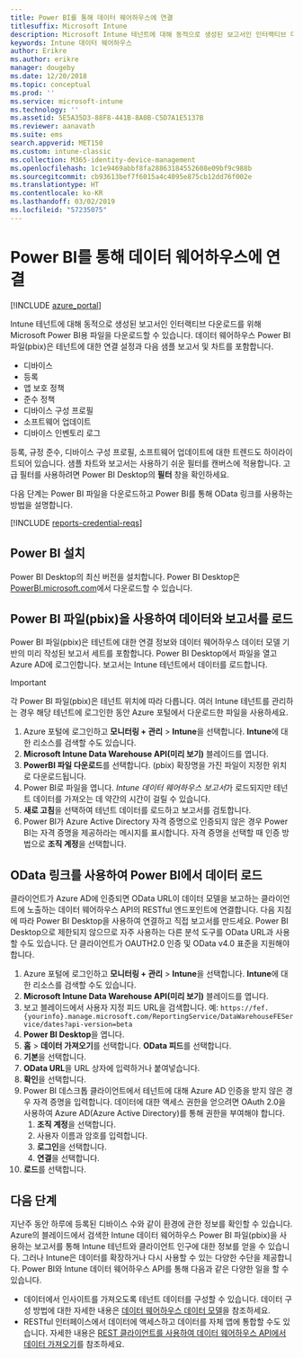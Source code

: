 ```yaml
---
title: Power BI를 통해 데이터 웨어하우스에 연결
titlesuffix: Microsoft Intune
description: Microsoft Intune 테넌트에 대해 동적으로 생성된 보고서인 인터랙티브 다운로드를 위해 Microsoft Power BI용 파일을 다운로드할 수 있습니다.
keywords: Intune 데이터 웨어하우스
author: Erikre
ms.author: erikre
manager: dougeby
ms.date: 12/20/2018
ms.topic: conceptual
ms.prod: ''
ms.service: microsoft-intune
ms.technology: ''
ms.assetid: 5E5A35D3-88F8-441B-8A0B-C5D7A1E5137B
ms.reviewer: aanavath
ms.suite: ems
search.appverid: MET150
ms.custom: intune-classic
ms.collection: M365-identity-device-management
ms.openlocfilehash: 1c1e9469abbf8fa28863184552608e09bf9c988b
ms.sourcegitcommit: cb93613bef7f6015a4c4095e875cb12dd76f002e
ms.translationtype: HT
ms.contentlocale: ko-KR
ms.lasthandoff: 03/02/2019
ms.locfileid: "57235075"
---
```

# <a name="connect-to-the-data-warehouse-with-power-bi"></a>Power BI를 통해 데이터 웨어하우스에 연결

[!INCLUDE [azure_portal](./includes/azure_portal.md)]

Intune 테넌트에 대해 동적으로 생성된 보고서인 인터랙티브 다운로드를 위해 Microsoft Power BI용 파일을 다운로드할 수 있습니다. 데이터 웨어하우스 Power BI 파일(pbix)은 테넌트에 대한 연결 설정과 다음 샘플 보고서 및 차트를 포함합니다.  

  -  디바이스
  -  등록
  -  앱 보호 정책
  -  준수 정책
  -  디바이스 구성 프로필
  -  소프트웨어 업데이트
  -  디바이스 인벤토리 로그

등록, 규정 준수, 디바이스 구성 프로필, 소프트웨어 업데이트에 대한 트렌드도 하이라이트되어 있습니다. 샘플 차트와 보고서는 사용하기 쉬운 필터를 캔버스에 적용합니다. 고급 필터를 사용하려면 Power BI Desktop의 **필터** 창을 확인하세요.

다음 단계는 Power BI 파일을 다운로드하고 Power BI를 통해 OData 링크를 사용하는 방법을 설명합니다.

[!INCLUDE [reports-credential-reqs](./includes/reports-credential-reqs.md)]

## <a name="install-power-bi"></a>Power BI 설치

Power BI Desktop의 최신 버전을 설치합니다. Power BI Desktop은 [PowerBI.microsoft.com](https://powerbi.microsoft.com/desktop)에서 다운로드할 수 있습니다.

## <a name="load-the-data-and-reports-using-the-power-bi-file-pbix"></a>Power BI 파일(pbix)을 사용하여 데이터와 보고서를 로드

Power BI 파일(pbix)은 테넌트에 대한 연결 정보와 데이터 웨어하우스 데이터 모델 기반의 미리 작성된 보고서 세트를 포함합니다. Power BI Desktop에서 파일을 열고 Azure AD에 로그인합니다. 보고서는 Intune 테넌트에서 데이터를 로드합니다.

> [!Important]  
> 각 Power BI 파일(pbix)은 테넌트 위치에 따라 다릅니다. 여러 Intune 테넌트를 관리하는 경우 해당 테넌트에 로그인한 동안 Azure 포털에서 다운로드한 파일을 사용하세요.  

1.  Azure 포털에 로그인하고 **모니터링 + 관리** > **Intune**을 선택합니다. **Intune**에 대한 리소스를 검색할 수도 있습니다.  
2.  **Microsoft Intune Data Warehouse API(미리 보기)** 블레이드를 엽니다.
3.  **PowerBI 파일 다운로드**를 선택합니다. (pbix) 확장명을 가진 파일이 지정한 위치로 다운로드됩니다.
4.  Power BI로 파일을 엽니다. *Intune 데이터 웨어하우스 보고서*가 로드되지만 테넌트 데이터를 가져오는 데 약간의 시간이 걸릴 수 있습니다.
5.  **새로 고침**을 선택하여 테넌트 데이터를 로드하고 보고서를 검토합니다.
6.  Power BI가 Azure Active Directory 자격 증명으로 인증되지 않은 경우 Power BI는 자격 증명을 제공하라는 메시지를 표시합니다. 자격 증명을 선택할 때 인증 방법으로 **조직 계정**을 선택합니다.

## <a name="load-the-data-in-power-bi-using-the-odata-link"></a>OData 링크를 사용하여 Power BI에서 데이터 로드

클라이언트가 Azure AD에 인증되면 OData URL이 데이터 모델을 보고하는 클라이언트에 노출하는 데이터 웨어하우스 API의 RESTful 엔드포인트에 연결합니다. 다음 지침에 따라 Power BI Desktop을 사용하여 연결하고 직접 보고서를 만드세요. Power BI Desktop으로 제한되지 않으므로 자주 사용하는 다른 분석 도구를 OData URL과 사용할 수도 있습니다. 단 클라이언트가 OAUTH2.0 인증 및 OData v4.0 표준을 지원해야 합니다.

1.  Azure 포털에 로그인하고 **모니터링 + 관리** > **Intune**을 선택합니다. **Intune**에 대한 리소스를 검색할 수도 있습니다.  
2.  **Microsoft Intune Data Warehouse API(미리 보기)** 블레이드를 엽니다.
3. 보고 블레이드에서 사용자 지정 피드 URL을 검색합니다. 예: `https://fef.{yourinfo}.manage.microsoft.com/ReportingService/DataWarehouseFEService/dates?api-version=beta`
4. **Power BI Desktop**을 엽니다.
5. **홈** > **데이터 가져오기**를 선택합니다. **OData 피드**를 선택합니다.
6. **기본**을 선택합니다.
7. **OData URL**을 URL 상자에 입력하거나 붙여넣습니다.
8. **확인**을 선택합니다.
9. Power BI 데스크톱 클라이언트에서 테넌트에 대해 Azure AD 인증을 받지 않은 경우 자격 증명을 입력합니다. 데이터에 대한 액세스 권한을 얻으려면 OAuth 2.0을 사용하여 Azure AD(Azure Active Directory)를 통해 권한을 부여해야 합니다.  
    1.  **조직 계정**을 선택합니다.  
    2.  사용자 이름과 암호를 입력합니다.  
    3.  **로그인**을 선택합니다.  
    4.  **연결**을 선택합니다.  
10. **로드**를 선택합니다.

## <a name="next-steps"></a>다음 단계

지난주 동안 하루에 등록된 디바이스 수와 같이 환경에 관한 정보를 확인할 수 있습니다. Azure의 블레이드에서 검색한 Intune 데이터 웨어하우스 Power BI 파일(pbix)을 사용하는 보고서를 통해 Intune 테넌트와 클라이언트 인구에 대한 정보를 얻을 수 있습니다. 그러나 Intune은 데이터를 확장하거나 다시 사용할 수 있는 다양한 수단을 제공합니다. Power BI와 Intune 데이터 웨어하우스 API를 통해 다음과 같은 다양한 일을 할 수 있습니다.

<!-- -  You can use Power BI Desktop to create additional report types with your data. For example, you could create a custom chart representing the ratio of device manufactures in your enterprise. For more information about creating custom reports with Power BI and the Intune Data Warehouse, see `BLOG POST ON POWER BI`. -->
 -  데이터에서 인사이트를 가져오도록 테넌트 데이터를 구성할 수 있습니다. 데이터 구성 방법에 대한 자세한 내용은 [데이터 웨어하우스 데이터 모델](reports-ref-data-model.md)을 참조하세요.
 -  RESTful 인터페이스에서 데이터에 액세스하고 데이터를 자체 앱에 통합할 수도 있습니다. 자세한 내용은 [REST 클라이언트를 사용하여 데이터 웨어하우스 API에서 데이터 가져오기](reports-proc-data-rest.md)를 참조하세요.
